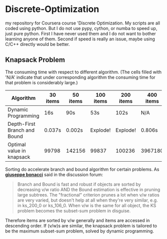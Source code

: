 # Discrete-Optimization
my repository for Coursera course 'Discrete Optimization.
My scripts are all coded using python. But I do not use pypy, cython, or numba to speed up, just pure python. First I have never used them and I do not want to bother learning anyone of them. Second if speed is really an issue, maybe using C/C++ directly would be better. 

## Knapsack Problem

The consuming time with respect to different algorithm. (The cells filled with 'N/A' indicate that under corresponding algorithm the consuming time for that problem is considerably large.)

| Algorithm | 30 items | 50 items | 100 items | 200 items | 400 items | 1000 items | 10000 items |
| --- | --- | --- | --- | --- | --- | --- |  --- |
| Dynamic Programming |16s|90s|53s| 102s| N/A| N/A | N/A |
| Depth-First Branch and Bound |0.037s | 0.002s | Explode! | Explode! | 0.806s | 0.299s | 42s |
| Optimal value in knapsack | 99798 | 142156 | 99837 | 100236 | 3967180 | 109899 | 1099893 |


Sorting do accelerate branch and bound algorithm for certain problems. As [**giuseppe bonacci**](https://www.coursera.org/learn/discrete-optimization/discussions/weeks/2/threads/MSpS0pC7EeaxvRLoQ7NHzw/replies/1ubMWN63Eeae9QpBJy1qig) said in the discussion forum:
>Branch and Bound is fast and robust if objects are sorted by decreasing v/w ratio AND the Bound estimation is effective in pruning large subtrees. The "fractional" criterion prunes a lot when v/w ratios are very varied, but doesn't help at all when they're very similar, e.g. in ks_200_0 or ks_106_0. When v/w is the same for all object, the KS problem becomes the subset-sum problem in disguise.

Therefore items are sorted by v/w generally and items are accessed in descending order. If (v/w)s are similar, the knapsack problem is tailored to be the maximum subset-sum problem, solved by dynamic programming. 
